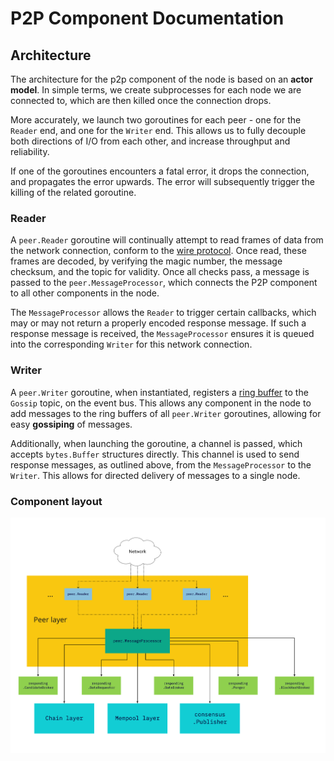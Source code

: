 # P2P Component Documentation

## Architecture

The architecture for the p2p component of the node is based on an **actor model**. In simple terms, we create subprocesses for each node we are connected to, which are then killed once the connection drops.

More accurately, we launch two goroutines for each peer - one for the `Reader` end, and one for the `Writer` end. This allows us to fully decouple both directions of I/O from each other, and increase throughput and reliability.

If one of the goroutines encounters a fatal error, it drops the connection, and propagates the error upwards. The error will subsequently trigger the killing of the related goroutine.

### Reader

A `peer.Reader` goroutine will continually attempt to read frames of data from the network connection, conform to the [wire protocol](./wire.md). Once read, these frames are decoded, by verifying the magic number, the message checksum, and the topic for validity. Once all checks pass, a message is passed to the `peer.MessageProcessor`, which connects the P2P component to all other components in the node.

The `MessageProcessor` allows the `Reader` to trigger certain callbacks, which may or may not return a properly encoded response message. If such a response message is received, the `MessageProcessor` ensures it is queued into the corresponding `Writer` for this network connection.

### Writer

A `peer.Writer` goroutine, when instantiated, registers a [ring buffer](../util/container/ring/) to the `Gossip` topic, on the event bus. This allows any component in the node to add messages to the ring buffers of all `peer.Writer` goroutines, allowing for easy **gossiping** of messages.

Additionally, when launching the goroutine, a channel is passed, which accepts `bytes.Buffer` structures directly. This channel is used to send response messages, as outlined above, from the `MessageProcessor` to the `Writer`. This allows for directed delivery of messages to a single node.

### Component layout

![P2P component layout](p2p_component_diagram.jpg)
